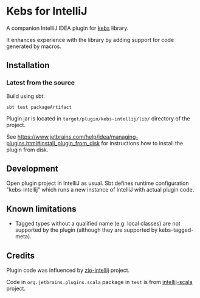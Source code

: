 # Kebs for IntelliJ

A companion IntelliJ IDEA plugin for [kebs](https://github.com/theiterators/kebs) library.

It enhances experience with the library by adding support for code generated by macros.

## Installation

<!--
### Stable version from the Marketplace

The latest stable version can be installed from the IntelliJ Marketplace (in the Settings/Preferences dialog, select "Plugins" and type "Kebs" into search input). See https://www.jetbrains.com/help/idea/managing-plugins.html for detailed instructions.
-->

### Latest from the source

Build using sbt:
```
sbt test packageArtifact
```
Plugin jar is located in `target/plugin/kebs-intellij/lib/` directory of the project.

See https://www.jetbrains.com/help/idea/managing-plugins.html#install_plugin_from_disk for instructions how to install the plugin from disk.

## Development

Open plugin project in IntelliJ as usual. Sbt defines runtime configuration "kebs-intellij" which runs a new instance of IntelliJ with actual plugin code.

## Known limitations

 * Tagged types without a qualified name (e.g. local classes) are not supported by the plugin (although they are supported by kebs-tagged-meta).

## Credits

Plugin code was influenced by [zio-intellij](https://github.com/zio/zio-intellij) project.

Code in `org.jetbrains.plugins.scala` package in `test` is from [intellij-scala](https://github.com/JetBrains/intellij-scala) project.
